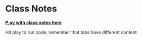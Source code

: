 # Class Notes

**[P;ay with class notes here](http://samantha.fewd.us/#fork/mottaquikarim/JS101_03312018)**

Hit play to run code, remember that tabs have different content
